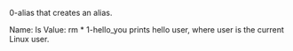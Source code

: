 0-alias  that creates an alias.

Name: ls
Value: rm *
1-hello_you  prints hello user, where user is the current Linux user.
